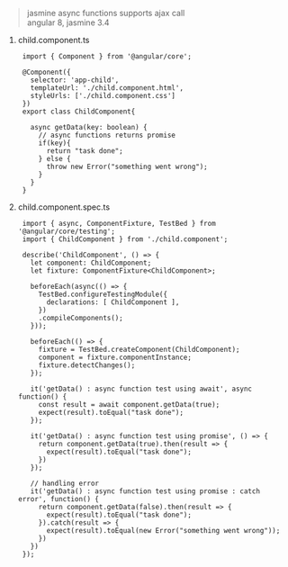 > jasmine async functions supports ajax call  
> angular 8, jasmine 3.4


1. child.component.ts

        import { Component } from '@angular/core';

        @Component({
          selector: 'app-child',
          templateUrl: './child.component.html',
          styleUrls: ['./child.component.css']
        })
        export class ChildComponent{

          async getData(key: boolean) {
            // async functions returns promise
            if(key){
              return "task done";
            } else {
              throw new Error("something went wrong");
            }    
          }
        }

2. child.component.spec.ts

        import { async, ComponentFixture, TestBed } from '@angular/core/testing';
        import { ChildComponent } from './child.component';

        describe('ChildComponent', () => {
          let component: ChildComponent;
          let fixture: ComponentFixture<ChildComponent>;

          beforeEach(async(() => {
            TestBed.configureTestingModule({
              declarations: [ ChildComponent ],
            })
            .compileComponents();
          }));

          beforeEach(() => {
            fixture = TestBed.createComponent(ChildComponent);
            component = fixture.componentInstance;
            fixture.detectChanges();
          });

          it('getData() : async function test using await', async function() {
            const result = await component.getData(true);
            expect(result).toEqual("task done");
          });

          it('getData() : async function test using promise', () => {
            return component.getData(true).then(result => {
              expect(result).toEqual("task done");
            })
          });

          // handling error
          it('getData() : async function test using promise : catch error', function() {
            return component.getData(false).then(result => {
              expect(result).toEqual("task done");
            }).catch(result => {
              expect(result).toEqual(new Error("something went wrong"));
            })
          })
        });
